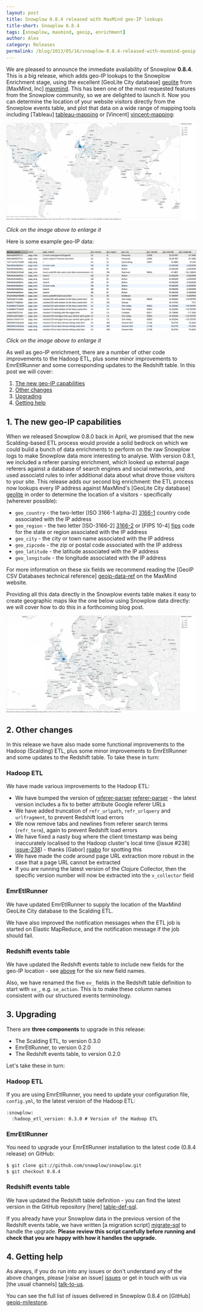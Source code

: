 ```yaml
---
layout: post
title: Snowplow 0.8.4 released with MaxMind geo-IP lookups
title-short: Snowplow 0.8.4
tags: [snowplow, maxmind, geoip, enrichment]
author: Alex
category: Releases
permalink: /blog/2013/05/16/snowplow-0.8.4-released-with-maxmind-geoip
---
```


We are pleased to announce the immediate availability of Snowplow **0.8.4**. This is a big release, which adds geo-IP lookups to the Snowplow Enrichment stage, using the excellent [GeoLite City database] [geolite] from [MaxMind, Inc] [maxmind]. This has been one of the most requested features from the Snowplow community, so we are delighted to launch it. Now you can determine the location of your website visitors directly from the Snowplow events table, and plot that data on a wide range of mapping tools including [Tableau] [tableau-mapping] or [Vincent] [vincent-mapping]:

<a href="/assets/img/blog/2013/05/pbz-global-visitors.jpg"><img src="/assets/img/blog/2013/05/pbz-global-visitors.jpg" /></a>

*Click on the image above to enlarge it*

Here is some example geo-IP data:

<a href="/assets/img/blog/2013/05/geoip-data.png"><img src="/assets/img/blog/2013/05/geoip-data.png" /></a>

*Click on the image above to enlarge it*

As well as geo-IP enrichment, there are a number of other code improvements to the Hadoop ETL, plus some minor improvements to EmrEtlRunner and some corresponding updates to the Redshift table. In this post we will cover:

1. [The new geo-IP capabilities](/blog/2013/05/16/snowplow-0.8.4-released-with-maxmind-geoip#geoip)
2. [Other changes](/blog/2013/05/16/snowplow-0.8.4-released-with-maxmind-geoip#other-changes)
3. [Upgrading](/blog/2013/05/16/snowplow-0.8.4-released-with-maxmind-geoip#upgrading)
4. [Getting help](/blog/2013/05/16/snowplow-0.8.4-released-with-maxmind-geoip#help)

<!--more-->

<h2><a name="geoip">1. The new geo-IP capabilities</a></h2>

When we released Snowplow 0.8.0 back in April, we promised that the new Scalding-based ETL process would provide a solid bedrock on which we could build a bunch of data enrichments to perform on the raw Snowplow logs to make Snowplow data more interesting to analyse. With version 0.8.1, we included a referer parsing enrichment, which looked up external page referers against a database of search engines and social networks, and used associatd rules to infer additional data about what drove those visitors to your site. This release adds our second big enrichment: the ETL process now lookups every IP address against MaxMind's [GeoLite City database] [geolite] in order to determine the location of a visitors - specifically (wherever possible):

* `geo_country` - the two-letter [ISO 3166-1 alpha-2] [3166-1] country code associated with the IP address
* `geo_region` -  the two letter [ISO-3166-2] [3166-2] or [FIPS 10-4] [fips] code for the state or region associated with the IP address
* `geo_city` - the city or town name associated with the IP address
* `geo_zipcode` - the zip or postal code associated with the IP address
* `geo_latitude` - the latitude associated with the IP address
* `geo_longitude` - the longitude associated with the IP address

For more information on these six fields we recommend reading the [GeoIP CSV Databases technical reference] [geoip-data-ref] on the MaxMind website.

Providing all this data directly in the Snowplow events table makes it easy to create geographic maps like the one below using Snowplow data directly: we will cover how to do this in a forthcoming blog post.

<a href="/assets/img/blog/2013/05/pbz-europe-visitors.jpg"><img src="/assets/img/blog/2013/05/pbz-europe-visitors.jpg" /></a>

<h2><a name="other-changes">2. Other changes</a></h2>

In this release we have also made some functional improvements to the Hadoop (Scalding) ETL, plus some minor improvements to EmrEtlRunner and some updates to the Redshift table. To take these in turn:

### Hadoop ETL

We have made various improvements to the Hadoop ETL:

* We have bumped the version of [referer-parser] [referer-parser] - the latest version includes a fix to better attribute Google referer URLs
* We have added truncation of `refr_urlpath`, `refr_urlquery` and `urlfragment`, to prevent Redshift load errors
* We now remove tabs and newlines from referer search terms (`refr_term`), again to prevent Redshift load errors
* We have fixed a nasty bug where the client timestamp was being inaccurately localised to the Hadoop cluster's local time ([issue #238] [issue-238]) - thanks [Gabor] [rgabo] for spotting this
* We have made the code around page URL extraction more robust in the case that a page URL cannot be extracted
* If you are running the latest version of the Clojure Collector, then the specific version number will now be extracted into the `v_collector` field

### EmrEtlRunner

We have updated EmrEtlRunner to supply the location of the MaxMind GeoLite City database to the Scalding ETL.

We have also improved the notification messages when the ETL job is started on Elastic MapReduce, and the notification message if the job should fail.

### Redshift events table

We have updated the Redshift events table to include new fields for the geo-IP location - see [above](#geoip) for the six new field names.

Also, we have renamed the five `ev_` fields in the Redshift table definition to start with `se_`, e.g. `se_action`. This is to make these column names consistent with our structured events terminology.

<h2><a name="upgrading">3. Upgrading</a></h2>

There are **three components** to upgrade in this release:

* The Scalding ETL, to version 0.3.0
* EmrEtlRunner, to version 0.2.0
* The Redshift events table, to version 0.2.0

Let's take these in turn:

### Hadoop ETL

If you are using EmrEtlRunner, you need to update your configuration file, `config.yml`, to the latest version of the Hadoop ETL:

	:snowplow:
	  :hadoop_etl_version: 0.3.0 # Version of the Hadoop ETL

### EmrEtlRunner

You need to upgrade your EmrEtlRunner installation to the latest code (0.8.4 release) on GitHub:

    $ git clone git://github.com/snowplow/snowplow.git
    $ git checkout 0.8.4

### Redshift events table

We have updated the Redshift table definition - you can find the latest version in the GitHub repository [here] [table-def-sql].

If you already have your Snowplow data in the previous version of the Redshift events table, we have written [a migration script] [migrate-sql] to handle the upgrade. **Please review this script carefully before running and check that you are happy with how it handles the upgrade.**

<h2><a name="help">4. Getting help</a></h2>

As always, if you do run into any issues or don't understand any of the above changes, please [raise an issue] [issues] or get in touch with us via [the usual channels] [talk-to-us].

You can see the full list of issues delivered in Snowplow 0.8.4 on [GitHub] [geoip-milestone].

[geolite]: http://dev.maxmind.com/geoip/legacy/geolite
[maxmind]: http://www.maxmind.com

[geoip-img]: /assets/img/blog/2013/05/geoip-data.png

[3166-1]: http://en.wikipedia.org/wiki/ISO_3166-1_alpha-2
[3166-2]: http://en.wikipedia.org/wiki/ISO_3166-2
[fips]: http://en.wikipedia.org/wiki/FIPS_10-4
[geoip-data-ref]: http://dev.maxmind.com/geoip/legacy/csv

[table-def-sql]: https://github.com/snowplow/snowplow/blob/master/4-storage/redshift-storage/sql/table-def.sql
[migrate-sql]: https://github.com/snowplow/snowplow/blob/master/4-storage/redshift-storage/sql/migrate_0.1.0_to_0.2.0.sql

[rgabo]: https://github.com/rgabo
[issue-238]: https://github.com/snowplow/snowplow/issues/238

[referer-parser]: https://github.com/snowplow/referer-parser

[issues]: https://github.com/snowplow/snowplow/issues
[talk-to-us]: https://github.com/snowplow/snowplow/wiki/Talk-to-us
[geoip-milestone]: https://github.com/snowplow/snowplow/issues?milestone=17&page=1&state=closed

[tableau-mapping]: http://kb.tableausoftware.com/articles/knowledgebase/mapping-basics
[vincent-mapping]: http://wrobstory.github.io/2013/04/python-maps-chloropleth.html
